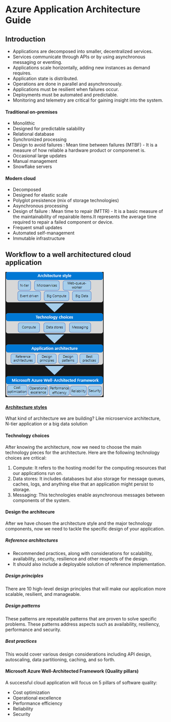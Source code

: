 # Azure Application Architecture Guide

## Introduction
- Applications are decomposed into smaller, decentralized services.
- Services communicate through APIs or by using asynchronous messaging or eventing.
- Applications scale horizontally, adding new instances as demand requires.
- Application state is distributed.
- Operations are done in parallel and asynchronously.
- Applications must be resilient when failures occur.
- Deployments must be automated and predictable.
- Monitoring and telemetry are critical for gaining insight into the system.

#### Traditional on-premises
- Monolithic
- Designed for predictable salability
- Relational database
- Synchronized processing
- Design to avoid failures : Mean time between failures (MTBF) - It is a measure of how reliable a hardware product or componenet is.
- Occasional large updates
- Manual management
- Snowflake servers

#### Modern cloud
- Decomposed
- Designed for elastic scale
- Polyglot presistence (mix of storage technologies)
- Asynchronous processing
- Design of failure : Mean time to repair (MTTR) - It is a basic measure of the maintainability of repairable items.It represents the average time required to repair a failed component or device.
- Frequent small updates
- Automated self-management
- Immutable infrastructure

## Workflow to a well architectured cloud application
![](images/workflow_well_architectured_cloud_application.png)

#### [Architecture styles](https://github.com/naveenraman/AzureApplicationArchitectureGuide/blob/master/2_ArchitectureStyles.md#architecture-styles)
What kind of architecture we are building? Like microservice architecture, N-tier application or a big data solution

#### Technology choices
After knowing the architecture, now we need to choose the main technology pieces for the architecture.
Here are the following technology choices are critical:
  1. Compute: It refers to the hosting model for the computing resources that our applications run on.
  2. Data stores: It includes databases but also storage for message queues, caches, logs, and anything else that an application might persist to storage.
  3. Messaging: This technologies enable asynchronous messages between components of the system.

#### Design the architecure
After we have chosen the architecture style and the major technology components, now we need to tackle the specific design of your application.

##### Reference architectures
- Recommended practices, along with considerations for scalability, availability, security, resilience and other respects of the design.
- It should also include a deployable solution of reference implementation.

##### Design principles
There are 10 high-level design principles that will make our application more scalable, resilient, and manageable.

##### Design patterns
These patterns are repeatable patterns that are proven to solve specific problems. These patterns address aspects such as availability, resiliency, performance and security.

##### Best practices
This would cover various design considerations including API design, autoscaling, data partitioning, caching, and so forth.

#### Microsoft Azure Well-Architected Framework (Quality pillars)
A successful cloud application will focus on 5 pillars of software quality:
  - Cost optimization
  - Operational excellence
  - Performance efficiency
  - Reliability
  - Security
